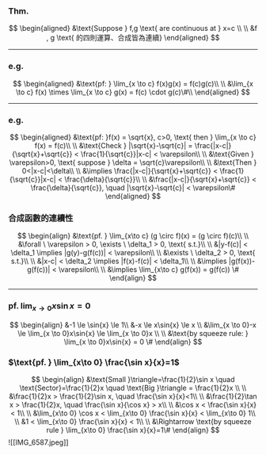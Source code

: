 ### Thm.
$$
\begin{aligned}
&\text{Suppose } f,g \text{ are continuous at } x=c \\ 
\\
&f , g \text{ 的四則運算、合成皆為連續}
\end{aligned}
$$
*** 
### e.g.
$$
\begin{aligned}
&\text{pf: } \lim_{x \to c} f(x)g(x) = f(c)g(c)\\
\\
&\lim_{x \to c} f(x) \times \lim_{x \to c} g(x) = f(c) \cdot g(c)\#\\
\end{aligned}
$$
*** 
### e.g.
$$
\begin{aligned}
&\text{pf: }f(x) = \sqrt{x}, c>0, \text{ then } \lim_{x \to c} f(x) = f(c)\\
\\
&\text{Check } |\sqrt{x}-\sqrt{c}| = \frac{|x-c|}{\sqrt{x}+\sqrt{c}} < \frac{1}{\sqrt{c}}|x-c| < \varepsilon\\
\\
&\text{Given } \varepsilon>0, \text{ suppose } \delta = \sqrt{c}\varepsilon\\
\\
&\text{Then } 0<|x-c|<\delta\\
\\
&\implies \frac{|x-c|}{\sqrt{x}+\sqrt{c}} < \frac{1}{\sqrt{c}}|x-c| < \frac{\delta}{\sqrt{c}}\\
\\
&\frac{|x-c|}{\sqrt{x}+\sqrt{c}} < \frac{\delta}{\sqrt{c}}, \quad |\sqrt{x}-\sqrt{c}| < \varepsilon\#
\end{aligned}
$$
### 合成函數的連續性
$$
\begin{align}
&\text{pf. } \lim_{x\to c} (g \circ f)(x) = (g \circ f)(c)\\
\\
&\forall \ \varepsilon > 0, \exists \ \delta_1 > 0, \text{ s.t.}\\
\\
&|y-f(c)| < \delta_1 \implies |g(y)-g(f(c))| < \varepsilon\\
\\
&\exists \ \delta_2 > 0, \text{ s.t.}\\
\\
&|x-c| < \delta_2 \implies |f(x)-f(c)| < \delta_1\\
\\
&\implies |g(f(x))-g(f(c))| < \varepsilon\\
\\
&\implies \lim_{x\to c} g(f(x)) = g(f(c)) \#
\end{align}
$$
*** 
### $\text{pf. } \lim_{x \to 0}x\sin{x} = 0$
$$
\begin{align}
&-1 \le \sin{x} \le 1\\
&-x \le x\sin{x} \le x \\
&\lim_{x \to 0}-x \le \lim_{x \to 0}x\sin{x} \le \lim_{x \to 0}x \\
\\
&\text{by squeeze rule: } \lim_{x \to 0}x\sin{x} = 0 \#
\end{align}
$$
### $\text{pf. } \lim_{x\to 0} \frac{\sin x}{x}=1$
$$
\begin{align}
&\text{Small }\triangle=\frac{1}{2}\sin x \quad \text{Sector}=\frac{1}{2}x \quad \text{Big }\triangle = \frac{1}{2}x \\
\\
&\frac{1}{2}x > \frac{1}{2}\sin x, \quad \frac{\sin x}{x}<1\\
\\
&\frac{1}{2}\tan x > \frac{1}{2}x, \quad \frac{\sin x}{\cos x} > x\\
\\
&\cos x < \frac{\sin x}{x} < 1\\
\\
&\lim_{x\to 0} \cos x < \lim_{x\to 0} \frac{\sin x}{x} < \lim_{x\to 0} 1\\
\\
&1 < \lim_{x\to 0} \frac{\sin x}{x} < 1\\
\\
&\Rightarrow \text{by squeeze rule } \lim_{x\to 0} \frac{\sin x}{x}=1\#
\end{align}
$$
![[IMG_6587.jpeg]]

